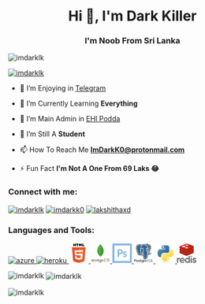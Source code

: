 <h1 align="center">Hi 👋, I'm Dark Killer</h1>
<h3 align="center">I'm Noob From Sri Lanka</h3>

<p align="left"> <img src="https://komarev.com/ghpvc/?username=imdarklk&label=Profile%20views&color=0e75b6&style=flat" alt="imdarklk" /> </p>

<p align="left"> <a href="https://github.com/ryo-ma/github-profile-trophy"><img src="https://github-profile-trophy.vercel.app/?username=imdarklk" alt="imdarklk" /></a> </p>

- 🔭 I’m Enjoying in [Telegram](https://t.me/ImDark_K0)

- 🌱 I’m Currently Learning **Everything**

- 👯 I’m Main Admin in [EHI Podda](https://t.me/ehi_podda_official)

- 🤝 I’m Still A **Student**

- 📫 How To Reach Me **ImDarkK0@protonmail.com**

- ⚡ Fun Fact **I'm Not A One From 69 Laks 😂**

<h3 align="left">Connect with me:</h3>
<p align="left">
<a href="https://dev.to/imdarklk" target="blank"><img align="center" src="https://raw.githubusercontent.com/rahuldkjain/github-profile-readme-generator/master/src/images/icons/Social/devto.svg" alt="imdarklk" height="30" width="40" /></a>
<a href="https://twitter.com/imdarkk0" target="blank"><img align="center" src="https://raw.githubusercontent.com/rahuldkjain/github-profile-readme-generator/master/src/images/icons/Social/twitter.svg" alt="imdarkk0" height="30" width="40" /></a>
<a href="https://instagram.com/lakshithaxd" target="blank"><img align="center" src="https://raw.githubusercontent.com/rahuldkjain/github-profile-readme-generator/master/src/images/icons/Social/instagram.svg" alt="lakshithaxd" height="30" width="40" /></a>
</p>

<h3 align="left">Languages and Tools:</h3>
<p align="left"> <a href="https://azure.microsoft.com/en-in/" target="_blank" rel="noreferrer"> <img src="https://www.vectorlogo.zone/logos/microsoft_azure/microsoft_azure-icon.svg" alt="azure" width="40" height="40"/> </a> <a href="https://heroku.com" target="_blank" rel="noreferrer"> <img src="https://www.vectorlogo.zone/logos/heroku/heroku-icon.svg" alt="heroku" width="40" height="40"/> </a> <a href="https://www.w3.org/html/" target="_blank" rel="noreferrer"> <img src="https://raw.githubusercontent.com/devicons/devicon/master/icons/html5/html5-original-wordmark.svg" alt="html5" width="40" height="40"/> </a> <a href="https://www.mongodb.com/" target="_blank" rel="noreferrer"> <img src="https://raw.githubusercontent.com/devicons/devicon/master/icons/mongodb/mongodb-original-wordmark.svg" alt="mongodb" width="40" height="40"/> </a> <a href="https://www.photoshop.com/en" target="_blank" rel="noreferrer"> <img src="https://raw.githubusercontent.com/devicons/devicon/master/icons/photoshop/photoshop-line.svg" alt="photoshop" width="40" height="40"/> </a> <a href="https://www.postgresql.org" target="_blank" rel="noreferrer"> <img src="https://raw.githubusercontent.com/devicons/devicon/master/icons/postgresql/postgresql-original-wordmark.svg" alt="postgresql" width="40" height="40"/> </a> <a href="https://www.python.org" target="_blank" rel="noreferrer"> <img src="https://raw.githubusercontent.com/devicons/devicon/master/icons/python/python-original.svg" alt="python" width="40" height="40"/> </a> <a href="https://redis.io" target="_blank" rel="noreferrer"> <img src="https://raw.githubusercontent.com/devicons/devicon/master/icons/redis/redis-original-wordmark.svg" alt="redis" width="40" height="40"/> </a> </p>

<p><img align="left" src="https://github-readme-stats.vercel.app/api/top-langs?username=imdarklk&show_icons=true&locale=en&layout=compact" alt="imdarklk" /></p>

<p>&nbsp;<img align="center" src="https://github-readme-stats.vercel.app/api?username=imdarklk&show_icons=true&locale=en" alt="imdarklk" /></p>

<p><img align="center" src="https://github-readme-streak-stats.herokuapp.com/?user=imdarklk&" alt="imdarklk" /></p>
